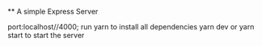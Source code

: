 \*\* A simple Express Server

port:localhost//4000;
run yarn to install all dependencies
yarn dev or yarn start to start the server
